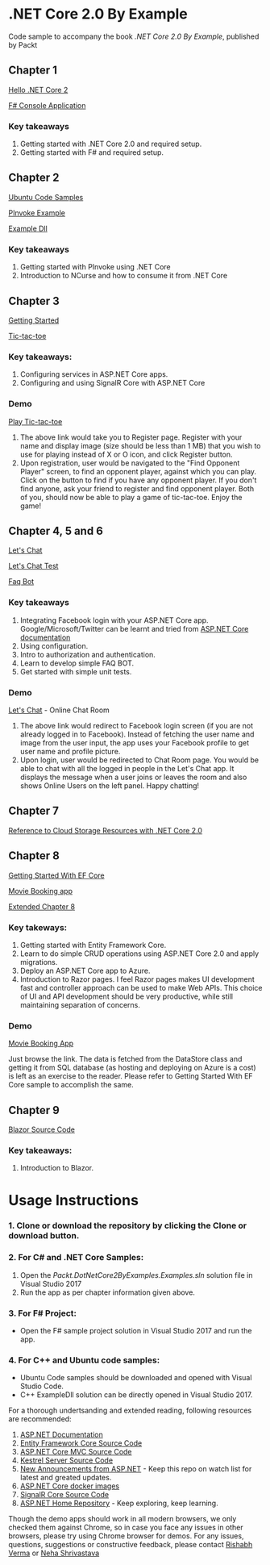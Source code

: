 # .NET Core 2.0 By Example
Code sample to accompany the book *.NET Core 2.0 By Example*, published by Packt

## Chapter 1

[Hello .NET Core 2](https://github.com/packtpavanr/.NET-Core-2.0-By-Example/tree/master/HelloDotNetCore2)

[F# Console Application](https://github.com/packtpavanr/.NET-Core-2.0-By-Example/tree/master/FSharpGettingStarted)

### Key takeaways
1. Getting started with .NET Core 2.0 and required setup.
2. Getting started with F# and required setup.

## Chapter 2

[Ubuntu Code Samples](https://github.com/packtpavanr/.NET-Core-2.0-By-Example/tree/master/Ubuntu%20Code%20Samples)

[PInvoke Example](https://github.com/packtpavanr/.NET-Core-2.0-By-Example/tree/master/DllImport)

[Example Dll](https://github.com/packtpavanr/.NET-Core-2.0-By-Example/tree/master/ExampleDLL)

### Key takeaways
1. Getting started with PInvoke using .NET Core
2. Introduction to NCurse and how to consume it from .NET Core

## Chapter 3
[Getting Started](https://github.com/packtpavanr/.NET-Core-2.0-By-Example/tree/master/GettingStarted)

[Tic-tac-toe](https://github.com/packtpavanr/.NET-Core-2.0-By-Example/tree/master/TicTacToeGame)

### Key takeaways:
1. Configuring services in ASP.NET Core apps.
2. Configuring and using SignalR Core with ASP.NET Core

### Demo
[Play Tic-tac-toe](http://testdecompression.azurewebsites.net/)
1. The above link would take you to Register page. Register with your name and display image (size should be less than 1 MB) that you wish to use for playing instead of X or O icon, and click Register button.
2. Upon registration, user would be navigated to the "Find Opponent Player" screen, to find an opponent player, against which you can play. Click on the button to find if you have any opponent player. If you don't find anyone, ask your friend to register and find opponent player. Both of you, should now be able to play a game of tic-tac-toe. Enjoy the game!
               
## Chapter 4, 5 and 6
[Let's Chat](https://github.com/packtpavanr/.NET-Core-2.0-By-Example/tree/master/LetsChat)                        

[Let's Chat Test](https://github.com/packtpavanr/.NET-Core-2.0-By-Example/tree/master/LetsChatTest)

[Faq Bot](https://github.com/packtpavanr/.NET-Core-2.0-By-Example/tree/master/FaqBot)

### Key takeaways
1. Integrating Facebook login with your ASP.NET Core app. Google/Microsoft/Twitter can be learnt and tried from [ASP.NET Core documentation](https://docs.microsoft.com/en-us/aspnet/core/security/authentication/social/)
2. Using configuration.
3. Intro to authorization and authentication.
4. Learn to develop simple FAQ BOT.
5. Get started with simple unit tests.

### Demo
[Let's Chat](https://packtletschat.azurewebsites.net) - Online Chat Room
1. The above link would redirect to Facebook login screen (if you are not already logged in to Facebook). Instead of fetching the user name and image from the user input, the app uses your Facebook profile to get user name and profile picture.
2. Upon login, user would be redirected to Chat Room page. You would be able to chat with all the logged in people in the Let's Chat app.
It displays the message when a user joins or leaves the room and also shows Online Users on the left panel. Happy chatting!

## Chapter 7

[Reference to Cloud Storage Resources with .NET Core 2.0](https://docs.microsoft.com/en-us/aspnet/core/data/azure-storage/?view=aspnetcore-2.0)

## Chapter 8
[Getting Started With EF Core](https://github.com/packtpavanr/.NET-Core-2.0-By-Example/tree/master/GettingStartedWithEFCore)

[Movie Booking app](https://github.com/packtpavanr/.NET-Core-2.0-By-Example/tree/master/MovieBooking)

[Extended Chapter 8](https://github.com/packtpavanr/.NET-Core-2.0-By-Example/blob/master/MovieBooking/Readme.md)

### Key takeways:
1. Getting started with Entity Framework Core.
2. Learn to do simple CRUD operations using ASP.NET Core 2.0 and apply migrations.
3. Deploy an ASP.NET Core app to Azure.
4. Introduction to Razor pages. I feel Razor pages makes UI development fast and controller approach can be used to make Web APIs. This choice of UI and API development should be very productive, while still maintaining separation of concerns.

### Demo
[Movie Booking App](http://packtmoviebookingapp.azurewebsites.net/)

Just browse the link. The data is fetched from the DataStore class and getting it from SQL database (as hosting and deploying on Azure is a cost) is left as an exercise to the reader. Please refer to Getting Started With EF Core sample to accomplish the same.

## Chapter 9
[Blazor Source Code](https://github.com/aspnet/Blazor)

### Key takeaways:
1. Introduction to Blazor.
           
# Usage Instructions
### 1. Clone or download the repository by clicking the Clone or download button.
### 2. For C# and .NET Core Samples:
1. Open the *Packt.DotNetCore2ByExamples.Examples.sln* solution file in Visual Studio 2017
2. Run the app as per chapter information given above.
### 3. For F# Project:
* Open the F# sample project solution in Visual Studio 2017 and run the app.
### 4. For C++ and Ubuntu code samples:
* Ubuntu Code samples should be downloaded and opened with Visual Studio Code.
* C++ ExampleDll solution can be directly opened in Visual Studio 2017.

For a thorough undertsanding and extended reading, following resources are recommended:
1. [ASP.NET Documentation](https://docs.microsoft.com/en-us/aspnet/)
2. [Entity Framework Core Source Code](https://github.com/aspnet/EntityFrameworkCore)
3. [ASP.NET Core MVC Source Code](https://github.com/aspnet/Mvc)
4. [Kestrel Server Source Code](https://github.com/aspnet/KestrelHttpServer)
5. [New Announcements from ASP.NET](https://github.com/aspnet/Announcements) - Keep this repo on watch list for latest and greated updates.
6. [ASP.NET Core docker images](https://github.com/aspnet/aspnet-docker)
7. [SignalR Core Source Code](https://github.com/aspnet/SignalR)
8. [ASP.NET Home Repository](https://github.com/aspnet) - Keep exploring, keep learning.

Though the demo apps should work in all modern browsers, we only checked them against Chrome, so in case you face any issues in other browsers, please try using Chrome browser for demos.
For any issues, questions, suggestions or constructive feedback, please contact [Rishabh Verma](mailto:rishabhv@live.com) or [Neha Shrivastava](mailto:shrivastavaneha18@gmail.com)

